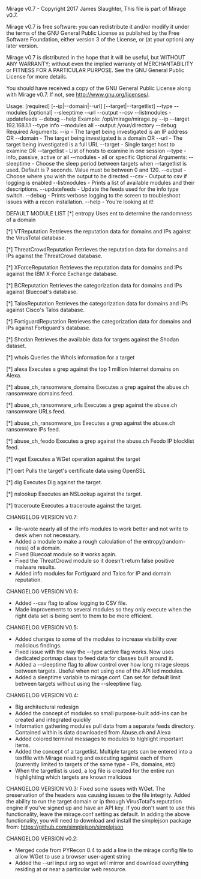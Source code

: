 Mirage v0.7 - Copyright 2017 James Slaughter,
This file is part of Mirage v0.7.

Mirage v0.7 is free software: you can redistribute it and/or modify
it under the terms of the GNU General Public License as published by
the Free Software Foundation, either version 3 of the License, or
(at your option) any later version.

Mirage v0.7 is distributed in the hope that it will be useful,
but WITHOUT ANY WARRANTY; without even the implied warranty of
MERCHANTABILITY or FITNESS FOR A PARTICULAR PURPOSE.  See the
GNU General Public License for more details.

You should have received a copy of the GNU General Public License
along with Mirage v0.7.  If not, see <http://www.gnu.org/licenses/>.

Usage: [required] [--ip|--domain|--url] [--target|--targetlist] --type --modules [optional] --sleeptime --url --output --csv --listmodules -updatefeeds --debug --help
Example: /opt/mirage/mirage.py --ip --target 192.168.1.1 --type info --modules all --output /your/directory --debug
Required Arguments:
--ip - The target being investigated is an IP address
OR
--domain - The target being investigated is a domain
OR
--url - The target being investigated is a full URL
--target - Single target host to examine
OR
--targetlist - List of hosts to examine in one session
--type - info, passive, active or all
--modules - all or specific
Optional Arguments:
--sleeptime - Choose the sleep period between targets when --targetlist is used.  Default is 7 seconds.  Value must be between 0 and 120.
--output - Choose where you wish the output to be directed
--csv - Output to csv if logging is enabled
--listmodules - Prints a list of available modules and their descriptions.
--updatefeeds - Update the feeds used for the info type switch.
--debug - Prints verbose logging to the screen to troubleshoot issues with a recon installation.
--help - You're looking at it!

DEFAULT MODULE LIST
[*] entropy
Uses ent to determine the randomness of a domain

[*] VTReputation
Retrieves the reputation data for domains and IPs against the VirusTotal database.

[*] ThreatCrowdReputation
Retrieves the reputation data for domains and IPs against the ThreatCrowd database.

[*] XForceReputation
Retrieves the reputation data for domains and IPs against the IBM X-Force Exchange database.

[*] BCReputation
Retrieves the categorization data for domains and IPs against Bluecoat's database.

[*] TalosReputation
Retrieves the categorization data for domains and IPs against Cisco's Talos database.

[*] FortiguardReputation
Retrieves the categorization data for domains and IPs against Fortiguard's database.

[*] Shodan
Retrieves the available data for targets against the Shodan dataset.

[*] whois
Queries the WhoIs information for a target

[*] alexa
Executes a grep against the top 1 million Internet domains on Alexa.

[*] abuse_ch_ransomware_domains
Executes a grep against the abuse.ch ransomware domains feed.

[*] abuse_ch_ransomware_urls
Executes a grep against the abuse.ch ransomware URLs feed.

[*] abuse_ch_ransomware_ips
Executes a grep against the abuse.ch ransomware IPs feed.

[*] abuse_ch_feodo
Executes a grep against the abuse.ch Feodo IP blocklist feed.

[*] wget
Executes a WGet operation against the target

[*] cert
Pulls the target's certificate data using OpenSSL

[*] dig
Executes Dig against the target.

[*] nslookup
Executes an NSLookup against the target.

[*] traceroute
Executes a traceroute against the target.

CHANGELOG VERSION V0.7:
- Re-wrote nearly all of the info modules to work better and not write to desk when not necessary.
- Added a module to make a rough calculation of the entropy(random-ness) of a domain. 
- Fixed Bluecoat module so it works again.
- Fixed the ThreatCrowd module so it doesn't return false positive malware results.
- Added info modules for Fortiguard and Talos for IP and domain reputation.

CHANGELOG VERSION V0.6:
- Added --csv flag to allow logging to CSV file.
- Made improvements to several modules so they only execute when the right data set is being sent to them to be more efficient.


CHANGELOG VERSION V0.5:
- Added changes to some of the modules to increase visibility over malicious findings.
- Fixed issue with the way the --type active flag works.  Now uses dedicated portmap class to feed data for classes built around it.
- Added a --sleeptime flag to allow control over how long mirage sleeps between targets.  Useful when not using one of the API led  modules.
- Added a sleeptime variable to mirage.conf.  Can set for default limit between targets without using the --sleeptime flag.  

CHANGELOG VERSION V0.4:
- Big architectural redesign
- Added the concept of modules so small purpose-built add-ins can be created and integrated quickly
- Information gathering modules pull data from a separate feeds directory.  Contained within is data downloaded from Abuse.ch and Alexa
- Added colored terminal messages to modules to highlight important items.
- Added the concept of a targetlist.  Multiple targets can be entered into a textfile with Mirage reading and executing against each of them (currently limited to targets of the same type - IPs, domains, etc)
- When the targetlist is used, a log file is created for the entire run highlighting which targets are known malicious 

CHANGELOG VERSION V0.3:
Fixed some issues with WGet. The preservation of the headers was causing issues to the file integrity.
Added the ability to run the target domain or ip through VirusTotal's reputation engine if you've signed up and have an API key. If you don't want to use this functionality, leave the mirage.conf setting as default.
In adding the above functionality, you will need to download and install the simplejson package from: https://github.com/simplejson/simplejson

CHANGELOG VERSION v0.2:
- Merged code from PYRecon 0.4 to add a line in the mirage config file to allow WGet to use a browser user-agent string
- Added the --url input arg so wget will mirror and download everything residing at or near a particular web resource.
